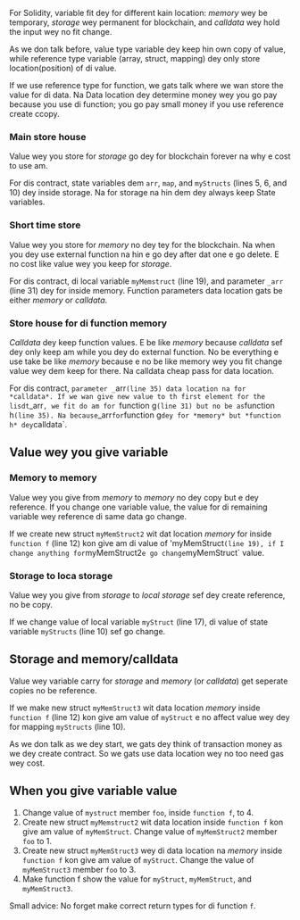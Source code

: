 For Solidity, variable fit dey for different kain location: _memory_ wey be temporary, _storage_ wey permanent for blockchain, and _calldata_ wey hold the input wey no fit change.

As we don talk before, value type variable dey keep hin own copy of value, while reference type variable (array, struct, mapping) dey only store location(position) of di value.

If we use reference type for function, we gats talk where we wan store the value for di data. Na Data location dey determine money wey you go pay because you use di function; you go pay small money if you use reference create ccopy.

### Main store house

Value wey you store for _storage_ go dey for blockchain forever na why e cost to use am.

For dis contract, state variables dem `arr`, `map`, and `myStructs` (lines 5, 6, and 10) dey inside storage. Na for storage na hin dem dey always keep State variables.

### Short time store

Value wey you store for _memory_ no dey tey for the blockchain. Na when you dey use external function na hin e go dey after dat one e go delete. E no cost like value wey you keep for _storage_.

For dis contract, di local variable `myMemstruct` (line 19), and parameter `_arr` (line 31) dey for inside memory. Function parameters data location gats be either _memory_ or _calldata_.

### Store house for di function memory

_Calldata_ dey keep function values. E be like _memory_ because _calldata_ sef dey only keep am while you dey do external function. No be everything e use take be like _memory_ because e no be like memory wey you fit change value wey dem keep for there. Na calldata cheap pass for data location.

For dis contract, `parameter _`arr`(line 35) data location na for *calldata*. If we wan give new value to th first element for the lisdt`_arr`, we fit do am for `function g`(line 31) but no be as`function h`(line 35). Na because`_arr`for`function g`dey for *memory* but *function h* dey`calldata\`.

## Value wey you give variable

### Memory to memory

Value wey you give from _memory_ to _memory_ no dey copy but e dey reference. If you change one variable value, the value for di remaining variable wey reference di same data go change.

If we create new struct `myMemStruct2` wit dat location _memory_ for inside `function f` (line 12) kon give am di value of 'myMemStruct`(line 19), if I change anything for`myMemStruct2`e go change`myMemStruct\` value.

### Storage to loca storage

Value wey you give from _storage_ to _local storage_ sef dey create reference, no be copy.

If we change value of local variable `myStruct` (line 17), di value of state variable `myStructs` (line 10) sef go change.

## Storage and memory/calldata

Value wey variable carry for _storage_ and _memory_ (or _calldata_) get seperate copies no be reference.

If we make new struct `myMemStruct3` wit data location _memory_ inside `function f` (line 12) kon give am value of `myStruct` e no affect value wey dey for mapping `myStructs` (line 10).

As we don talk as we dey start, we gats dey think of transaction money as we dey create contract. So we gats use data location wey no too need gas wey cost.

## When you give variable value

1. Change value of `mystruct` member `foo`, inside `function f`, to 4.
2. Create new struct `myMemstruct2` wit data location inside `function f` kon give am value of `myMemStruct`. Change value of `myMemStruct2` member `foo` to 1.
3. Create new struct `myMemStruct3` wey di data location na _memory_ inside `function f` kon give am value of `myStruct`. Change the value of `myMemStruct3` member `foo` to 3.
4. Make function f show the value for `myStruct`, `myMemStruct`, and `myMemStruct3`.

Small advice: No forget make correct return types for di function `f`.